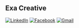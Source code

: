 ## Exa Creative

[![LinkedIn](https://img.shields.io/badge/linkedin-%230077B5.svg?style=for-the-badge&logo=linkedin&logoColor=white)](https://www.linkedin.com/company/exacreative/)
[![Facebook](https://img.shields.io/badge/Facebook-%231877F2.svg?style=for-the-badge&logo=Facebook&logoColor=white)](https://www.facebook.com/exacreativedigital/)
[![Gmail](https://img.shields.io/badge/Gmail-D14836?style=for-the-badge&logo=gmail&logoColor=white)](mailto:mail.exacreative@gmail.com)
